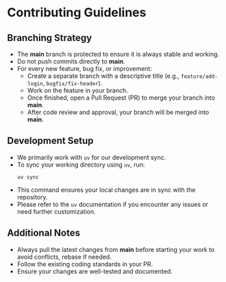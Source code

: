 
# Contributing Guidelines

## Branching Strategy

- The **main** branch is protected to ensure it is always stable and working.
- Do not push commits directly to **main**.
- For every new feature, bug fix, or improvement:
  - Create a separate branch with a descriptive title (e.g., `feature/add-login`, `bugfix/fix-header`).
  - Work on the feature in your branch.
  - Once finished, open a Pull Request (PR) to merge your branch into **main**.
  - After code review and approval, your branch will be merged into **main**.

## Development Setup

- We primarily work with `uv` for our development sync.
- To sync your working directory using `uv`, run:
  ```
  uv sync
  ```
- This command ensures your local changes are in sync with the repository.
- Please refer to the `uv` documentation if you encounter any issues or need further customization.

## Additional Notes

- Always pull the latest changes from **main** before starting your work to avoid conflicts, rebase if needed.
- Follow the existing coding standards in your PR.
- Ensure your changes are well-tested and documented.

